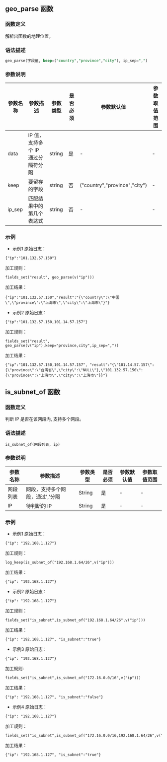 ## geo_parse 函数

### 函数定义

解析出函数的地理位置。

### 语法描述

```sql
geo_parse(字段值, keep=("country","province","city"), ip_sep=",")
```

### 参数说明

| 参数名称 | 参数描述 | 参数类型 | 是否必须 | 参数默认值 | 参数取值范围 |
|----------- | ----------- | ----------- | ----------- | -------------- | -------------- |
| data | IP 值，支持多个 IP 通过分隔符分隔 | string |是|-|-|
| keep | 要留存的字段 | string |否| 	("country","province","city")	 |-|
| ip_sep | 匹配结果中的第几个表达式 | string |否|-|-|

### 示例

- 示例1
原始日志：
```
{"ip":"101.132.57.150"}
```
加工规则：
```
fields_set("result", geo_parse(v("ip")))
```
加工结果：
```
{"ip":"101.132.57.150","result":"{\"country\":\"中国\",\"province\":\"上海市\",\"city\":\"上海市\"}"}
```
- 示例2
原始日志：
```
{"ip":"101.132.57.150,101.14.57.157"}
```
加工规则：
```
fields_set("result", geo_parse(v("ip"),keep="province,city",ip_sep=","))
```
加工结果：
```
{"ip":"101.132.57.150,101.14.57.157", "result":"{\"101.14.57.157\":{\"province\":\"台湾省\",\"city\":\"NULL\"},\"101.132.57.150\":{\"province\":\"上海市\",\"city\":\"上海市\"}}"}
```


## is_subnet_of 函数
### 函数定义
判断 IP 是否在该网段内, 支持多个网段。

### 语法描述

```
is_subnet_of(网段列表, ip)
```

### 参数说明
|参数名称	|参数描述	|参数类型	|是否必须	|参数默认值	|参数取值范围|
|----------- | ----------- | ----------- | ----------- | -------------- | -------------- |
|网段列表|	网段，支持多个网段，通过','分隔	|String	|是|	-|	-|
|IP|	待判断的 IP|	String|	是|	-|	-|


### 示例
- 示例1
原始日志：
```
{"ip": "192.168.1.127"}
```
加工规则：
```
log_keep(is_subnet_of("192.168.1.64/26",v("ip")))
```
加工结果：
```
{"ip": "192.168.1.127"}
```
- 示例2
原始日志：
```
{"ip": "192.168.1.127"}
```
加工规则：
```
fields_set("is_subnet",is_subnet_of("192.168.1.64/26",v("ip")))
```
加工结果：
```
{"ip": "192.168.1.127", "is_subnet":"true"}
```
- 示例3
原始日志：
```
{"ip": "192.168.1.127"}
```
加工规则:
```
fields_set("is_subnet",is_subnet_of("172.16.0.0/16",v("ip")))
```
加工结果：
```
{"ip": "192.168.1.127", "is_subnet":"false"}
```
- 示例4
原始日志：
```
{"ip": "192.168.1.127"}
```
加工规则：
```
fields_set("is_subnet",is_subnet_of("172.16.0.0/16,192.168.1.64/26",v("ip")))
```
加工结果：
```
{"ip": "192.168.1.127", "is_subnet":"true"}
```


